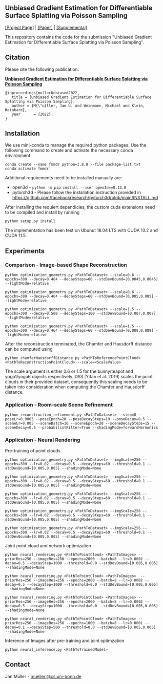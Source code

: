 ## Unbiased Gradient Estimation for Differentiable Surface Splatting via Poisson Sampling

[[Project Page]](TODO) | [[Paper]](TODO) | [[Supplemental]](TODO)


This repository contains the code for the submission "Unbiased Gradient Estimation for Differentiable Surface Splatting via Poisson Sampling".

## Citation
Please cite the following publication:

<b><a style="font-weight:bold" href="TODO">Unbiased Gradient Estimation for Differentiable Surface Splatting via Poisson Sampling</a></b>
```
@inproceedings{mullerUnbiased2022,
   title = {Unbiased Gradient Estimation for Differentiable Surface Splatting via Poisson Sampling},
   author = {M{\"u}ller, Jan U. and Weinmann, Michael and Klein, Reinhard},
   year      = {2022},
}
```

## Installation

We use mini-conda to manage the required python packages. Use the following command to create and activate the necessary conda environment

    conda create --name fmmdr python=3.8.8 --file package-list.txt
    conda activate fmmdr`

Additional requirements need to be installed manually are: 

 * open3d - `python -m pip install --user open3d==0.13.0`
 * pytorch3d - Please follow the installation instruction provided in https://github.com/facebookresearch/pytorch3d/blob/main/INSTALL.md

 After installing the requiert dependicies, the custom cuda extensions need to be compiled and install by running

    python setup.py install

The implementation has been test on Ubunut 18.04 LTS with CUDA 10.2 and CUDA 11.5.

## Experiments

### Comparison - Image-based Shape Reconstruction

    python optimization_geometry.py <PathToDataset> --scale=0.6 --epochs=300 --decay=0.464 --decaySteps=60 --stdDevBound=[0.0045,0.0045] --lightMode=relative

    python optimization_geometry.py <PathToDataset> --scale=0.6 --epochs=300 --decay=0.464 --decaySteps=60 --stdDevBound=[0.005,0.005] --lightMode=relative

    python optimization_geometry.py <PathToDataset> --scale=1.5 --epochs=300 --decay=0.500 --decaySteps=100 --stdDevBound=[0.007,0.007] --lightMode=relative

    python optimization_geometry.py <PathToDataset> --scale=1.5 --epochs=300 --decay=0.464 --decaySteps=60 --stdDevBound=[0.009,0.009] --lightMode=relative

After the reconstruction terminated, the Chamfer and Hausdorff distance can be computed using

    python chamferHausdorffDistance.py <PathToReferencePointCloud> <PathToReconstructionPointCloud> --scale=<ScaleValue>

The scale argument is either 0.6 or 1.5 for the bunny/teapot and yoga1/yoga6 objects respectively. DSS (Yifan et al. 2019) scales the point clouds in their provided dataset, consequently this scaling needs to be taken into consideration when computing the Chamfer and Hausdorff distance.

### Application - Room-scale Scene Refinement

    python reconstruction_refinement.py <PathToDataset> --step=8 --poseLr=0.0005 --poseEpoch=20 --poseDecaySteps=10 --poseDecay=0.5 --sceneLr=0.005 --sceneBatch=16 --sceneEpoch=20 --sceneDecaySteps=15 --sceneDecay=0.5 --probabilistFilter=True --shadingMode=forwardHarmonics

### Application - Neural Rendering

Pre-training of point clouds

    python optimization_geometry.py <PathToDataset> --imgScale=256 --epochs=300 --lr=0.02 --decay=0.5 --decaySteps=60 --threshold=0.1 --stdDevBound=[0.005,0.005] --shadingMode=None

    python optimization_geometry.py <PathToDataset> --imgScale=256 --epochs=300 --lr=0.02 --decay=0.5 --decaySteps=60 --threshold=0.1 --stdDevBound=[0.005,0.005] --shadingMode=None

    python optimization_geometry.py <PathToDataset> --imgScale=256 --epochs=300 --lr=0.02 --decay=0.5 --decaySteps=60 --threshold=0.1 --stdDevBound=[0.005,0.005] --shadingMode=None

    python optimization_geometry.py <PathToDataset> --imgScale=256 --epochs=300 --lr=0.02 --decay=0.5 --decaySteps=60 --threshold=0.1 --stdDevBound=[0.005,0.005] --shadingMode=None

    python optimization_geometry.py <PathToDataset> --imgScale=256 --epochs=300 --lr=0.02 --decay=0.5 --decaySteps=60 --threshold=0.1 --stdDevBound=[0.005,0.005] --shadingMode=None

Joint point cloud and network optimization
    
    python neural_rendering.py <PathToPointCloud> <PathToImages> --priorRes=256 --imageRes=256 --epochs=2000 --batch=8 --lr=0.0002 --decay=0.5 --decayStep=1000 --threshold=0.0 --stdDevBound=[0.005,0.005] --shadingMode=None

    python neural_rendering.py <PathToPointCloud> <PathToImages>  --priorRes=256 --imageRes=256 --epochs=2000 --batch=8 --lr=0.0002 --decay=0.5 --decayStep=1000 --threshold=0.0 --stdDevBound=[0.005,0.005] --shadingMode=None

    python neural_rendering.py <PathToPointCloud> <PathToImages> --priorRes=256 --imageRes=256 --epochs=2000 --batch=8 --lr=0.0002 --decay=0.5 --decayStep=1000 --threshold=0.0 --stdDevBound=[0.005,0.005] --shadingMode=None

    python neural_rendering.py <PathToPointCloud> <PathToImages> --priorRes=256 --imageRes=256 --epochs=1000 --batch=8 --lr=0.0001 --decay=0.1 --decayStep=500 --threshold=0.0 --stdDevBound=[0.005,0.005] --shadingMode=None

Inference of Images after pre-training and joint optimzation 

    python neural_inference.py <PathToTrainedModel>

## Contact
Jan Müller - <a href="mailto:muellerj@cs.uni-bonn.de">muellerj@cs.uni-bonn.de</a>